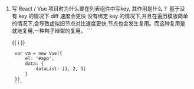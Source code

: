1. 写 React / Vue 项目时为什么要在列表组件中写key, 其作用是什么？
    基于没有 key 的情况下 diff 速度会更快
        没有绑定 key 的情况下,并且在遍历模版简单的情况下,会导致虚拟旧节点对比速度更快,节点也会发生复用。而这种复用是就地复用,一种鸭子辩型的复用。
        ```
        <div id="app">
            <div v-for="i in dataList">{{ i }}</div>
        </div>

        var vm = new Vue({
            el: '#app',
            data: {
                dataList: [1, 2, 3]
            }
        })
        ```
        
